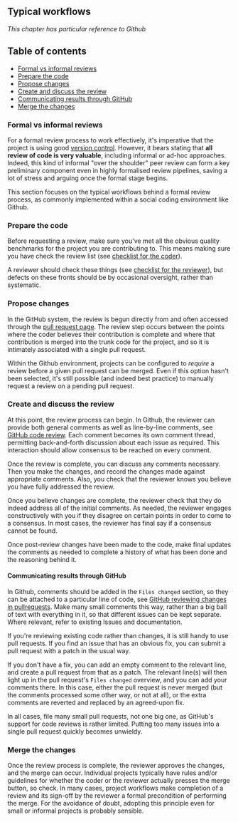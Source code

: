 ## Typical workflows

*This chapter has particular reference to Github*

## Table of contents

- [Formal vs informal reviews](#formal-vs-informal-reviews)
- [Prepare the code](#prepare-the-code)
- [Propose changes](#propose-changes)
- [Create and discuss the review](#preate-and-discuss-the-review)
- [Communicating results through GitHub](#communicating-results-through-GitHub)
- [Merge the changes](#merge-the-changes)

<a name="Formal_vs_informal_reviews"></a>
### Formal vs informal reviews

For a formal review process to work effectively, it's imperative that the project is using good [version control](../vcs.md). However, it bears stating that **all review of code is very valuable**, including informal or ad-hoc approaches. Indeed, this kind of informal "over the shoulder" peer review can form a key preliminary component even in highly formalised review pipelines, saving a lot of stress and arguing once the formal stage begins.

This section focuses on the typical workflows behind a formal review process, as commonly implemented within a social coding environment like Github.

<a name="prepare_the_code"></a>
### Prepare the code

Before requesting a review, make sure you've met all the obvious quality benchmarks for the project you are contributing to. This means making sure you have check the review list (see [checklist for the coder](/reviewing_checklists.md#for_the_coder)).

A reviewer should check these things (see [checklist for the reviewer](/reviewing_checklists.md#for_the_reviewer)), but defects on these fronts should be by occasional oversight, rather than systematic.

<a name="forks_and_branches"></a>
### Propose changes

In the GitHub system, the review is begun directly from and often accessed through the [pull request page](https://docs.github.com/en/free-pro-team@latest/github/collaborating-with-issues-and-pull-requests/creating-a-pull-request).
The review step occurs between the points where the coder believes their contribution is complete and where that contribution is merged into the trunk code for the project, and so it is intimately associated with a single pull request.

Within the Github environment, projects can be configured to *require* a review before a given pull request can be merged.
Even if this option hasn't been selected, it's still possible (and indeed best practice) to manually request a review on a pending pull request.

<a name="create_discuss_change"></a>
### Create and discuss the review

At this point, the review process can begin. In Github, the reviewer can provide both general comments as well as line-by-line comments, see [GitHub code review](https://github.com/features/code-review).
Each comment becomes its own comment thread, permitting back-and-forth discussion about each issue as required.
This interaction should allow consensus to be reached on every comment.

Once the review is complete, you can discuss any comments necessary. Then you make the changes, and record the changes made against appropriate comments. Also, you check that the reviewer knows you believe you have fully addressed the review.

Once you believe changes are complete, the reviewer check that they do indeed address all of the initial comments. As needed, the reviewer engages constructively with you if they disagree on certain points in order to come to a consensus. In most cases, the reviewer has final say if a consensus cannot be found.

Once post-review changes have been made to the code, make final updates the comments as needed to complete a history of what has been done and the reasoning behind it.

#### Communicating results through GitHub

In Github, comments should be added in the `Files changed` section, so they can be attached to a particular line of code, see [GitHub reviewing changes in pullrequests](https://docs.github.com/en/free-pro-team@latest/github/collaborating-with-issues-and-pull-requests/reviewing-changes-in-pull-requests). Make many small comments this way, rather than a big ball of text with everything in it, so that different issues can be kept separate. Where relevant, refer to existing Issues and documentation.

If you're reviewing existing code rather than changes, it is still handy to use pull requests. If you find an issue that has an obvious fix, you can submit a pull request with a patch in the usual way.

If you don't have a fix, you can add an empty comment to the relevant line, and create a pull request from that as a patch. The relevant line(s) will then light up in the pull request's `Files changed` overview, and you can add your comments there. In this case, either the pull request is never merged (but the comments processed some other way, or not at all), or the extra comments are reverted and replaced by an agreed-upon fix.

In all cases, file many small pull requests, not one big one, as GitHub's support for code reviews is rather limited. Putting too many issues into a single pull request quickly becomes unwieldy.

<a name="make_the_merge"></a>
### Merge the changes

Once the review process is complete, the reviewer approves the changes, and the merge can occur.
Individual projects typically have rules and/or guidelines for whether the coder or the reviewer actually presses the merge button, so check.
In many cases, project workflows make completion of a review and its sign-off by the reviewer a formal precondition of performing the merge.
For the avoidance of doubt, adopting this principle even for small or informal projects is probably sensible.
